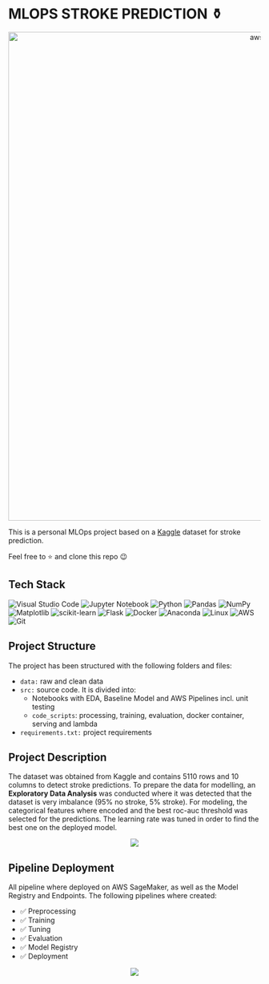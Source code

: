 # MLOPS STROKE PREDICTION ⚱️

<p align="center">
  <img width="976" alt="aws" src="https://github.com/benitomartin/peft-gemma-2b/assets/116911431/ad464ac5-e4d0-4ed0-bb36-a1dbe4b9c613">
</p>

This is a personal MLOps project based on a [Kaggle](https://www.kaggle.com/datasets/fedesoriano/stroke-prediction-dataset) dataset for stroke prediction. 

Feel free to ⭐ and clone this repo 😉

## Tech Stack

![Visual Studio Code](https://img.shields.io/badge/Visual%20Studio%20Code-0078d7.svg?style=for-the-badge&logo=visual-studio-code&logoColor=white)
![Jupyter Notebook](https://img.shields.io/badge/jupyter-%23FA0F00.svg?style=for-the-badge&logo=jupyter&logoColor=white)
![Python](https://img.shields.io/badge/python-3670A0?style=for-the-badge&logo=python&logoColor=ffdd54)
![Pandas](https://img.shields.io/badge/pandas-%23150458.svg?style=for-the-badge&logo=pandas&logoColor=white)
![NumPy](https://img.shields.io/badge/numpy-%23013243.svg?style=for-the-badge&logo=numpy&logoColor=white)
![Matplotlib](https://img.shields.io/badge/Matplotlib-%23d9ead3.svg?style=for-the-badge&logo=Matplotlib&logoColor=black)
![scikit-learn](https://img.shields.io/badge/scikit--learn-%23F7931E.svg?style=for-the-badge&logo=scikit-learn&logoColor=white)
![Flask](https://img.shields.io/badge/flask-%23000.svg?style=for-the-badge&logo=flask&logoColor=white)
![Docker](https://img.shields.io/badge/docker-%230db7ed.svg?style=for-the-badge&logo=docker&logoColor=white)
![Anaconda](https://img.shields.io/badge/Anaconda-%2344A833.svg?style=for-the-badge&logo=anaconda&logoColor=white)
![Linux](https://img.shields.io/badge/Linux-FCC624?style=for-the-badge&logo=linux&logoColor=white)
![AWS](https://img.shields.io/badge/AWS-%23FF9900.svg?style=for-the-badge&logo=amazon-aws&logoColor=white)
![Git](https://img.shields.io/badge/git-%23F05033.svg?style=for-the-badge&logo=git&logoColor=white)

## Project Structure

The project has been structured with the following folders and files:

- `data:` raw and clean data
- `src:` source code. It is divided into:
    - Notebooks with EDA, Baseline Model and AWS Pipelines incl. unit testing
    - `code_scripts`: processing, training, evaluation, docker container, serving and lambda
- `requirements.txt:` project requirements

## Project Description

The dataset was obtained from Kaggle and contains 5110  rows and 10 columns to detect stroke predictions. To prepare the data for modelling, an **Exploratory Data Analysis** was conducted where it was detected that the dataset is very imbalance (95% no stroke, 5% stroke). For modeling, the categorical features where encoded and the best roc-auc threshold was selected for the predictions. The learning rate was tuned in order to find the best one on the deployed model.

<p align="center">
    <img src="https://github.com/benitomartin/peft-gemma-2b/assets/116911431/f306a317-c7d7-470d-8adc-c36c7951d539">
    </p>

## Pipeline Deployment

All pipeline where deployed on AWS SageMaker, as well as the Model Registry and Endpoints. The following pipelines where created:

- ✅ Preprocessing
- ✅ Training
- ✅ Tuning
- ✅ Evaluation
- ✅ Model Registry
- ✅ Deployment

<p align="center">
    <img src="https://github.com/benitomartin/peft-gemma-2b/assets/116911431/7ea2a1db-11fc-4abc-94eb-42169b8846b7">
    </p>
